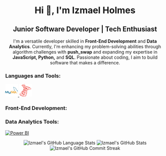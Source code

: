 <h1 align="center">Hi 👋, I'm Izmael Holmes</h1>
<h2 align="center">Junior Software Developer | Tech Enthusiast</h2>

<p align="center">
  I'm a versatile developer skilled in <strong>Front-End Development</strong> and <strong>Data Analytics</strong>. Currently, I'm enhancing my problem-solving abilities through algorithm challenges with <strong>push_swap</strong> and expanding my expertise in <strong>JavaScript, Python,</strong> and <strong>SQL</strong>. Passionate about coding, I aim to build software that makes a difference.
</p>

<h3 align="left">Languages and Tools:</h3>
<p align="left"> 

  <a href="https://www.mysql.com/" target="_blank" rel="noreferrer">
    <img src="https://raw.githubusercontent.com/devicons/devicon/master/icons/mysql/mysql-original-wordmark.svg" alt="MySQL" width="40" height="40"/>
  </a>
  <a href="https://www.microsoft.com/en-us/sql-server" target="_blank" rel="noreferrer">
    <img src="https://raw.githubusercontent.com/devicons/devicon/master/icons/microsoftsqlserver/microsoftsqlserver-plain.svg" alt="MS SQL Server" width="40" height="40"/>
  </a>

</p>

<h3 align="left">Front-End Development:</h3>
<p align="left">

</p>

<h3 align="left">Data Analytics Tools:</h3>
<p align="left">
  <a href="https://powerbi.microsoft.com/" target="_blank" rel="noreferrer">
    <img src="https://a.fsdn.com/allura/p/powerbi/icon" alt="Power BI" width="40" height="40"/>
  </a>

</p>

<div align="center">
  <img src="https://github-readme-stats.vercel.app/api/top-langs?username=izman03&show_icons=true&locale=en&layout=compact" alt="Izmael's GitHub Language Stats" />
  <img src="https://github-readme-stats.vercel.app/api?username=izman03&show_icons=true&locale=en" alt="Izmael's GitHub Stats" />
  <img src="https://github-readme-streak-stats.herokuapp.com/?user=izman03" alt="Izmael's GitHub Commit Streak" />
</div>
